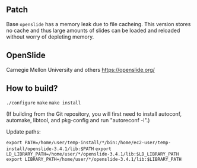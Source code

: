 ## Patch
Base `openslide` has a memory leak due to file cacheing. This version stores no cache and thus large amounts of slides can be loaded and reloaded without worry of depleting memory.

## OpenSlide

Carnegie Mellon University and others
https://openslide.org/

## How to build?

`./configure`
`make`
`make install`

(If building from the Git repository, you will first need to install
autoconf, automake, libtool, and pkg-config and run "autoreconf -i".)

Update paths:

`export PATH=/home/user/temp-install/*/bin:/home/ec2-user/temp-install/openslide-3.4.1/lib:$PATH`
`export LD_LIBRARY_PATH=/home/user/*/openslide-3.4.1/lib:$LD_LIBRARY_PATH`
`export LIBRARY_PATH=/home/user/*/openslide-3.4.1/lib:$LIBRARY_PATH`

